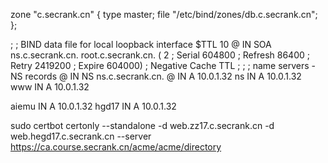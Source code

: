 zone "c.secrank.cn" {
    type master;
    file "/etc/bind/zones/db.c.secrank.cn";
};

;
; BIND data file for local loopback interface
$TTL    10
@       IN      SOA     ns.c.secrank.cn. root.c.secrank.cn. (
2      ; Serial
604800    ; Refresh
86400    ; Retry
2419200    ; Expire
604000)   ; Negative Cache TTL
;
;
; name servers - NS records
@    IN      NS      ns.c.secrank.cn.
@    IN      A       10.0.1.32
ns   IN      A       10.0.1.32
www          IN      A      10.0.1.32

aiemu        IN      A      10.0.1.32
hgd17        IN      A      10.0.1.32

sudo certbot certonly --standalone -d web.zz17.c.secrank.cn -d web.hegd17.c.secrank.cn --server https://ca.course.secrank.cn/acme/acme/directory

